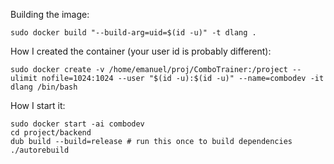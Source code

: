 Building the image:

```
sudo docker build "--build-arg=uid=$(id -u)" -t dlang .
```

How I created the container (your user id is probably different):

```
sudo docker create -v /home/emanuel/proj/ComboTrainer:/project --ulimit nofile=1024:1024 --user "$(id -u):$(id -u)" --name=combodev -it dlang /bin/bash
```

How I start it:

```
sudo docker start -ai combodev
cd project/backend
dub build --build=release # run this once to build dependencies
./autorebuild
```
